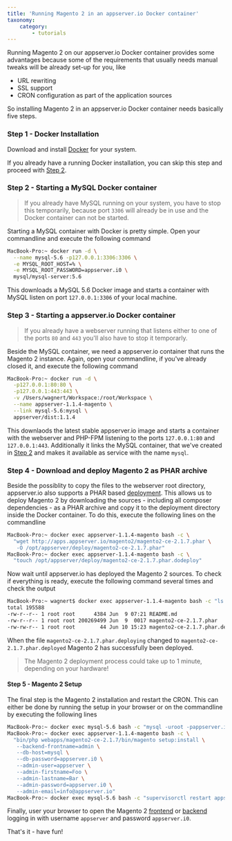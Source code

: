 ```yaml
---
title: 'Running Magento 2 in an appserver.io Docker container'
taxonomy:
    category:
        - tutorials
---
```


Running Magento 2 on our appserver.io Docker container provides some advantages because some 
of the requirements that usually needs manual tweaks will be already set-up for you, like

* URL rewriting
* SSL support
* CRON configuration as part of the application sources

So installing Magento 2 in an appserver.io Docker container needs basically five steps.

### Step 1 - Docker Installation

Download and install [Docker](https://www.docker.com/community-edition) for your system.

If you already have a running Docker installation, you can skip this step and proceed with 
[Step 2](#step-2-starting-a-mysql-docker-container).

<a name="step-2-starting-a-mysql-docker-container"></a>
### Step 2 - Starting a MySQL Docker container 

> If you already have MySQL running on your system, you have to stop this temporarily,
> because port `3306` will already be in use and the Docker container can not be started.

Starting a MySQL container with Docker is pretty simple. Open your commandline and
execute the following command

```sh
MacBook-Pro:~ docker run -d \
  --name mysql-5.6 -p127.0.0.1:3306:3306 \
  -e MYSQL_ROOT_HOST=% \
  -e MYSQL_ROOT_PASSWORD=appserver.i0 \
  mysql/mysql-server:5.6
```

This downloads a MySQL 5.6 Docker image and starts a container with MySQL listen on port
`127.0.0.1:3306` of your local machine.

### Step 3 - Starting a appserver.io Docker container

> If you already have a webserver running that listens either to one of the ports `80` and `443` 
> you'll also have to stop it temporarly.

Beside the MySQL container, we need a appserver.io container that runs the Magento 2 instance. 
Again, open your commandline, if you've already closed it, and execute the following command

```sh
MacBook-Pro:~ docker run -d \
  -p127.0.0.1:80:80 \
  -p127.0.0.1:443:443 \
  -v /Users/wagnert/Workspace:/root/Workspace \
  --name appserver-1.1.4-magento \
  --link mysql-5.6:mysql \
  appserver/dist:1.1.4
```

This downlaods the latest stable appserver.io image and starts a container with the webserver and
PHP-FPM listening to the ports `127.0.0.1:80` and `127.0.0.1:443`. Additionally it links the MySQL 
container, that we've created in [Step 2](#step-2-starting-a-mysql-docker-container) and makes it 
available as service with the name `mysql`.

### Step 4 - Download and deploy Magento 2 as PHAR archive

Beside the possiblity to copy the files to the webserver root directory, appserver.io also supports
a PHAR based [deployment](). This
allows us to deploy Magento 2 by downloading the sources - including all composer dependencies - as 
a PHAR archive and copy it to the deployment directory inside the Docker container. To do this,
execute the following lines on the commandline

```sh
MacBook-Pro:~ docker exec appserver-1.1.4-magento bash -c \
  "wget http://apps.appserver.io/magento2/magento2-ce-2.1.7.phar \
   -O /opt/appserver/deploy/magento2-ce-2.1.7.phar"
MacBook-Pro:~ docker exec appserver-1.1.4-magento bash -c \
  "touch /opt/appserver/deploy/magento2-ce-2.1.7.phar.dodeploy"
```

Now wait until appserver.io has deployed the Magento 2 sources. To check if everything is ready, 
execute the following command several times and check the output

```sh
MacBook-Pro:~ wagnert$ docker exec appserver-1.1.4-magento bash -c "ls -l /opt/appserver/deploy"
total 195588
-rw-r--r-- 1 root root      4384 Jun  9 07:21 README.md
-rw-r--r-- 1 root root 200269499 Jun  9  0017 magento2-ce-2.1.7.phar
-rw-rw-r-- 1 root root        44 Jun 10 15:23 magento2-ce-2.1.7.phar.deployed
```
When the file `magento2-ce-2.1.7.phar.deploying` changed to `magento2-ce-2.1.7.phar.deployed` Magento 2 
has successfully been deployed. 

> The Magento 2 deployment process could take up to 1 minute, depending on your hardware!

#### Step 5 - Magento 2 Setup

The final step is the Magento 2 installation and restart the CRON. This can either be done by running 
the setup in your browser or on the commandline by executing the following lines

```sh
MacBook-Pro:~ docker exec mysql-5.6 bash -c "mysql -uroot -pappserver.i0 --execute='CREATE DATABASE magento2'"
MacBook-Pro:~ docker exec appserver-1.1.4-magento bash -c \
  "bin/php webapps/magento2-ce-2.1.7/bin/magento setup:install \
   --backend-frontname=admin \
   --db-host=mysql \
   --db-password=appserver.i0 \
   --admin-user=appserver \
   --admin-firstname=Foo \
   --admin-lastname=Bar \
   --admin-password=appserver.i0 \
   --admin-email=info@appserver.io"
MacBook-Pro:~ docker exec mysql-5.6 bash -c "supervisorctl restart appserver-watcher'"
```

Finally, user your browser to open the Magento 2 [frontend](http://127.0.0.1/magento2-ce-2.1.7/) or 
[backend](http://127.0.0.1/magento2-ce-2.1.7/admin/) logging in with username `appserver` and 
password `appserver.i0`.

That's it - have fun!